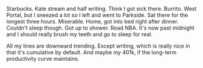 Starbucks. Kate stream and half writing. Think I got sick there. Burrito. West Portal, but I sneezed a lot so I left and went to Parkside. Sat there for the longest three hours. Miserable. Home, got into bed right after dinner. Couldn't sleep though. Got up to shower. Read NBA. It's now past midnight and I should really brush my teeth and go to sleep for real.

All my lines are downward trending. Except writing, which is really nice in that it's cumulative by default. And maybe my 401k, if the long-term productivity curve maintains.
